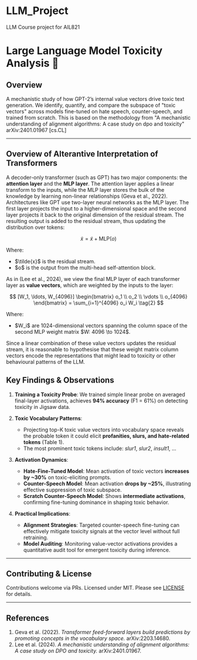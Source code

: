 # LLM_Project
LLM Course project for AIL821
# Large Language Model Toxicity Analysis 🚨

&#x20;&#x20;

## Overview

A mechanistic study of how GPT-2’s internal value vectors drive toxic text generation. We identify, quantify, and compare the subspace of "toxic vectors" across models fine-tuned on hate speech, counter-speech, and trained from scratch. This is based on the methodology from "A mechanistic understanding of alignment algorithms: A case study on dpo and toxicity" arXiv:2401.01967 [cs.CL]


---
## Overview of Alterantive Interpretation of Transformers

A decoder-only transformer (such as GPT) has two major components: the **attention layer** and the **MLP layer**. The attention layer applies a linear transform to the inputs, while the MLP layer stores the bulk of the knowledge by learning non-linear relationships (Geva et al., 2022). Architectures like GPT use two-layer neural networks as the MLP layer. The first layer projects the input to a higher-dimensional space and the second layer projects it back to the original dimension of the residual stream. The resulting output is added to the residual stream, thus updating the distribution over tokens:

$$
\tilde{x} = \tilde{x} + \mathrm{MLP}(o) \tag{1}
$$

Where:

* \$\tilde{x}\$ is the residual stream.
* \$o\$ is the output from the multi-head self-attention block.

As in (Lee et al., 2024), we view the final MLP layer of each transformer layer as **value vectors**, which are weighted by the inputs to the layer:

$$
[W_1, \ldots, W_{4096}]
\begin{bmatrix}
  o_1 \\
  o_2 \\
  \vdots \\
  o_{4096}
\end{bmatrix}
= \sum_{i=1}^{4096} o_i W_i \tag{2}
$$

Where:

* \$W\_i\$ are 1024-dimensional vectors spanning the column space of the second MLP weight matrix \$W: 4096 \to 1024\$.

Since a linear combination of these value vectors updates the residual stream, it is reasonable to hypothesise that these weight matrix column vectors encode the representations that might lead to toxicity or other behavioural patterns of the LLM.


## Key Findings & Observations

1. **Training a Toxicity Probe**: We trained simple linear probe on averaged final-layer activations, achieves **94% accuracy** (F1 = 61%) on detecting toxicity in Jigsaw data.

2. **Toxic Vocabulary Patterns**:

   * Projecting top-K toxic value vectors into vocabulary space reveals the probable token it could elicit **profanities, slurs, and hate-related tokens** (Table 1).
   * The most prominent toxic tokens include: *slur1*, *slur2*, *insult1*, ...


4. **Activation Dynamics**:

   * **Hate-Fine-Tuned Model**: Mean activation of toxic vectors **increases by \~30%** on toxic-eliciting prompts.
   * **Counter-Speech Model**: Mean activation **drops by \~25%**, illustrating effective suppression of toxic subspace.
   * **Scratch Counter-Speech Model**: Shows **intermediate activations**, confirming fine-tuning dominance in shaping toxic behavior.

5. **Practical Implications**:

   * **Alignment Strategies**: Targeted counter-speech fine-tuning can effectively mitigate toxicity signals at the vector level without full retraining.
   * **Model Auditing**: Monitoring value-vector activations provides a quantitative audit tool for emergent toxicity during inference.

---

## Contributing & License

Contributions welcome via PRs. Licensed under MIT. Please see [LICENSE](LICENSE) for details.

---

## References

1. Geva et al. (2022). *Transformer feed-forward layers build predictions by promoting concepts in the vocabulary space.* arXiv:2203.14680.
2. Lee et al. (2024). *A mechanistic understanding of alignment algorithms: A case study on DPO and toxicity.* arXiv:2401.01967.

